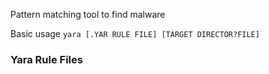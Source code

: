Pattern matching tool to find malware

Basic usage
`yara [.YAR RULE FILE] [TARGET DIRECTOR?FILE]`

### Yara Rule Files
